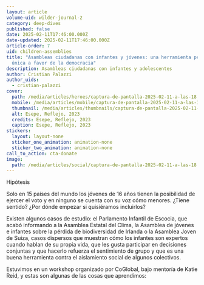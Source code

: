 ```yaml
---
layout: article
volume-uid: wilder-journal-2
category: deep-dives
published: false
date: 2025-02-11T17:46:00.000Z
date-updated: 2025-02-11T17:46:00.000Z
article-order: 7
uid: children-assemblies
title: "Asambleas ciudadanas con infantes y jóvenes: una herramienta pedagógico
  única a favor de la democracia"
description: Asambleas ciudadanas con infantes y adolescentes
author: Cristian Palazzi
author_uids:
  - cristian-palazzi
cover:
  path: /media/articles/heroes/captura-de-pantalla-2025-02-11-a-las-18.04.54.png
  mobile: /media/articles/mobile/captura-de-pantalla-2025-02-11-a-las-18.04.54.png
  thumbnail: /media/articles/thumbnails/captura-de-pantalla-2025-02-11-a-las-18.04.54.png
  alt: Esepe, Reflejo, 2023
  credits: Esepe, Reflejo, 2023
  caption: Esepe, Reflejo, 2023
stickers:
  layout: layout-none
  sticker_one_animation: animation-none
  sticker_two_animation: animation-none
call_to_action: cta-donate
image:
  path: /media/articles/social/captura-de-pantalla-2025-02-11-a-las-18.04.54.png
---
```

Hipótesis

Solo en 15 países del mundo los jóvenes de 16 años tienen la posibilidad de ejercer el voto y en ninguno se cuenta con su voz cómo menores. ¿Tiene sentido? ¿Por dónde empezar si quisiéramos incluirlos? 

Existen algunos casos de estudio: el Parlamento Infantil de Escocia, que acabó informando a la Asamblea Estatal del Clima, la Asamblea de jóvenes e infantes sobre la pérdida de biodiversidad de Irlanda o la Asamblea Joven de Suiza, casos dispersos que muestran cómo los infantes son expertos cuando hablan de su propia vida, que les gusta participar en decisiones conjuntas y que hacerlo refuerza el sentimiento de grupo y que es una buena herramienta contra el aislamiento social de algunos colectivos.

Estuvimos en un workshop organizado por CoGlobal, bajo mentoría de Katie Reid, y estas son algunas de las cosas que aprendimos:
